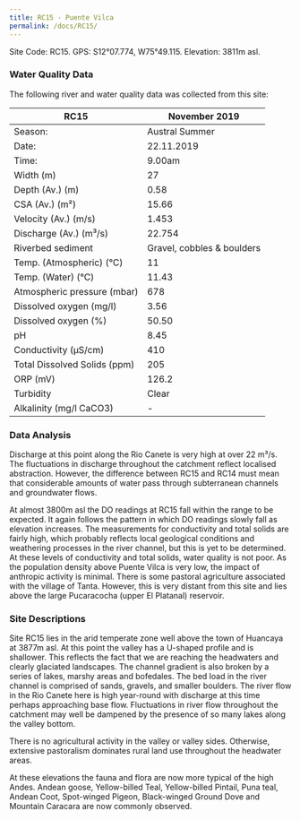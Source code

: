 ```yaml
---
title: RC15 - Puente Vilca
permalink: /docs/RC15/
---
```




Site Code: RC15.  GPS: S12°07.774, W75°49.115. Elevation:
3811m asl.

### Water Quality Data

The following river and water quality data was collected from this site:

| RC15                         | November 2019                 | 
|------------------------------|-------------------------------|
| Season:                      | Austral Summer                |
| Date:                        | 22.11.2019                    |
| Time:                        | 9.00am                       |
| Width (m)                    | 27                            |
| Depth (Av.) (m)              | 0.58                         |
| CSA (Av.) (m²)               | 15.66                         |
| Velocity (Av.) (m/s)         | 1.453                         |
| Discharge (Av.) (m³/s)       | 22.754                        |
| Riverbed sediment            | Gravel, cobbles & boulders    |
| Temp. (Atmospheric) (°C)     | 11                            |
| Temp. (Water) (°C)           | 11.43                         |
| Atmospheric pressure (mbar)  | 678                           |
| Dissolved oxygen (mg/l)      | 3.56                          |
| Dissolved oxygen (%)         | 50.50                         |
| pH                           | 8.45                          |
| Conductivity (µS/cm)         | 410                           |
| Total Dissolved Solids (ppm) | 205                           |
| ORP (mV)                     | 126.2                         |
| Turbidity                    | Clear                         |
| Alkalinity (mg/l CaCO3)      |   -  |

### Data Analysis
Discharge at this point along the Rio Canete is very high at over 22 m³/s. The fluctuations in discharge throughout the catchment reflect localised abstraction. However, the difference between RC15 and RC14 must mean that considerable amounts of water pass through subterranean channels and groundwater flows.

At almost 3800m asl the DO readings at RC15 fall within the range to be expected. It again follows the pattern in which DO readings slowly fall as elevation increases. The measurements for conductivity and total solids are fairly high, which probably reflects local geological conditions and weathering processes in the river channel, but this is yet to be determined. At these levels of conductivity and total solids, water quality is not poor. As the population density above Puente Vilca is very low, the impact of anthropic activity is minimal. There is some pastoral agriculture associated with the village of Tanta. However, this is very distant from this site and lies above the large Pucaracocha (upper El Platanal) reservoir.
  
### Site Descriptions
Site RC15 lies in the arid temperate zone well above the town of Huancaya at 3877m asl. At this point the valley has a U-shaped profile and is shallower. This reflects the fact that we are reaching the headwaters and clearly glaciated landscapes. The channel gradient is also broken by a series of lakes, marshy areas and bofedales. The bed load in the river channel is comprised of sands, gravels, and smaller boulders. The river flow in the Rio Canete here is high year-round with discharge at this time perhaps approaching base flow. Fluctuations in river flow throughout the catchment may well be dampened by the presence of so many lakes along the valley bottom.  

There is no agricultural activity in the valley or valley sides. Otherwise, extensive pastoralism dominates rural land use throughout the headwater areas.

At these elevations the fauna and flora are now more typical of the high Andes. Andean goose, Yellow-billed Teal, Yellow-billed Pintail, Puna teal, Andean Coot, Spot-winged Pigeon, Black-winged Ground Dove and Mountain Caracara are now commonly observed.  
